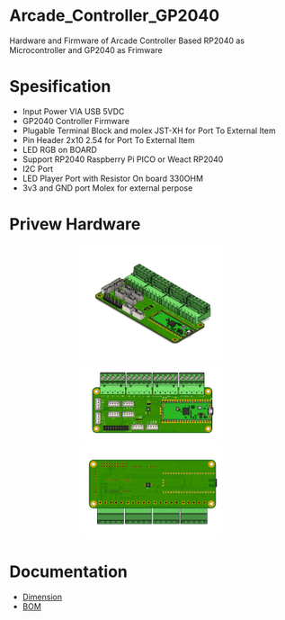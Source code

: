 # Arcade_Controller_GP2040
Hardware and Firmware of Arcade Controller Based RP2040 as Microcontroller and GP2040 as Frimware

# Spesification
- Input Power VIA USB 5VDC
- GP2040 Controller Firmware
- Plugable Terminal Block and molex JST-XH for Port To External Item
- Pin Header 2x10 2.54 for Port To External Item
- LED RGB on BOARD
- Support RP2040 Raspberry Pi PICO or Weact RP2040
- I2C Port 
- LED Player Port with Resistor On board 330OHM
- 3v3 and GND port Molex for external perpose

# Privew Hardware 
<p align="center">
  <img src="DOC/arcadeController_1.png" width="50%" height="50%">
  <img src="DOC/arcadeController_2.png" width="50%" height="50%">
  <img src="DOC/arcadeController_3.png" width="50%" height="50%">
</p>

# Documentation 
- [Dimension](https://github.com/juarendra/Arcade_Controller_GP2040/blob/main/3D/Dimension_arcadeController.pdf)
- [BOM](https://github.com/GSPETech/SensorV4_RS485_CAN_TCP_ESP32/blob/main/BOM/SensorV4-ESP32.csv)

